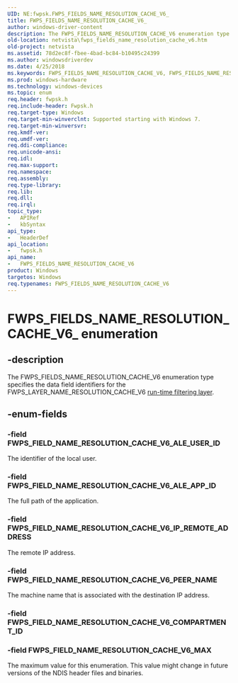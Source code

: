```yaml
---
UID: NE:fwpsk.FWPS_FIELDS_NAME_RESOLUTION_CACHE_V6_
title: FWPS_FIELDS_NAME_RESOLUTION_CACHE_V6_
author: windows-driver-content
description: The FWPS_FIELDS_NAME_RESOLUTION_CACHE_V6 enumeration type specifies the data field identifiers for the FWPS_LAYER_NAME_RESOLUTION_CACHE_V6 run-time filtering layer.
old-location: netvista\fwps_fields_name_resolution_cache_v6.htm
old-project: netvista
ms.assetid: 78d2ec8f-fbee-4bad-bc84-b10495c24399
ms.author: windowsdriverdev
ms.date: 4/25/2018
ms.keywords: FWPS_FIELDS_NAME_RESOLUTION_CACHE_V6, FWPS_FIELDS_NAME_RESOLUTION_CACHE_V6 enumeration [Network Drivers Starting with Windows Vista], FWPS_FIELDS_NAME_RESOLUTION_CACHE_V6_, FWPS_FIELD_NAME_RESOLUTION_CACHE_V6_ALE_APP_ID, FWPS_FIELD_NAME_RESOLUTION_CACHE_V6_ALE_USER_ID, FWPS_FIELD_NAME_RESOLUTION_CACHE_V6_IP_REMOTE_ADDRESS, FWPS_FIELD_NAME_RESOLUTION_CACHE_V6_MAX, FWPS_FIELD_NAME_RESOLUTION_CACHE_V6_PEER_NAME, fwpsk/FWPS_FIELDS_NAME_RESOLUTION_CACHE_V6, fwpsk/FWPS_FIELD_NAME_RESOLUTION_CACHE_V6_ALE_APP_ID, fwpsk/FWPS_FIELD_NAME_RESOLUTION_CACHE_V6_ALE_USER_ID, fwpsk/FWPS_FIELD_NAME_RESOLUTION_CACHE_V6_IP_REMOTE_ADDRESS, fwpsk/FWPS_FIELD_NAME_RESOLUTION_CACHE_V6_MAX, fwpsk/FWPS_FIELD_NAME_RESOLUTION_CACHE_V6_PEER_NAME, netvista.fwps_fields_name_resolution_cache_v6, wfp_ref_5_const_3_data_fields_53aef03d-34ba-4bfa-81fd-5329f78dcab7.xml
ms.prod: windows-hardware
ms.technology: windows-devices
ms.topic: enum
req.header: fwpsk.h
req.include-header: Fwpsk.h
req.target-type: Windows
req.target-min-winverclnt: Supported starting with Windows 7.
req.target-min-winversvr: 
req.kmdf-ver: 
req.umdf-ver: 
req.ddi-compliance: 
req.unicode-ansi: 
req.idl: 
req.max-support: 
req.namespace: 
req.assembly: 
req.type-library: 
req.lib: 
req.dll: 
req.irql: 
topic_type:
-	APIRef
-	kbSyntax
api_type:
-	HeaderDef
api_location:
-	fwpsk.h
api_name:
-	FWPS_FIELDS_NAME_RESOLUTION_CACHE_V6
product: Windows
targetos: Windows
req.typenames: FWPS_FIELDS_NAME_RESOLUTION_CACHE_V6
---
```


# FWPS_FIELDS_NAME_RESOLUTION_CACHE_V6_ enumeration


## -description


The FWPS_FIELDS_NAME_RESOLUTION_CACHE_V6 enumeration type specifies the data field identifiers for
  the FWPS_LAYER_NAME_RESOLUTION_CACHE_V6 
  <a href="https://msdn.microsoft.com/en-us/library/windows/desktop/aa366492">run-time filtering layer</a>.


## -enum-fields




### -field FWPS_FIELD_NAME_RESOLUTION_CACHE_V6_ALE_USER_ID

The identifier of the local user.


### -field FWPS_FIELD_NAME_RESOLUTION_CACHE_V6_ALE_APP_ID

The full path of the application.


### -field FWPS_FIELD_NAME_RESOLUTION_CACHE_V6_IP_REMOTE_ADDRESS

The remote IP address.


### -field FWPS_FIELD_NAME_RESOLUTION_CACHE_V6_PEER_NAME

The machine name that is associated with the destination IP address.


### -field FWPS_FIELD_NAME_RESOLUTION_CACHE_V6_COMPARTMENT_ID


### -field FWPS_FIELD_NAME_RESOLUTION_CACHE_V6_MAX

The maximum value for this enumeration. This value might change in future versions of the NDIS
     header files and binaries.

